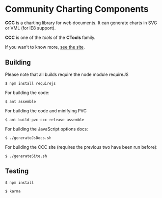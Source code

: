 # Community Charting Components

**CCC** is a charting library for web documents.
It can generate charts in SVG or VML (for IE8 support).

**CCC** is one of the _tools_ of the **CTools** family.

If you wan't to know more, [see the site](http://ccc.webdetails.org).


## Building

Please note that all builds require the node module requireJS
```
$ npm install requirejs

```

For building the code:

```
$ ant assemble
```

For building the code and minifying PVC

```
$ ant build-pvc-ccc-release assemble
```

For building the JavaScript options docs:

```
$ ./generateJsDocs.sh
```

For building the CCC site (requires the previous two have been run before):

```
$ ./generateSite.sh
```

## Testing

```
$ npm install
```

```
$ karma
```
